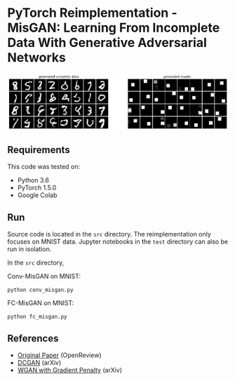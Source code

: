 # PyTorch Reimplementation - MisGAN: Learning From Incomplete Data With Generative Adversarial Networks

![ConvMisGAN](test/epoch300.png "Conv-MisGAN")

## Requirements
This code was tested on:

- Python 3.6
- PyTorch 1.5.0
- Google Colab

## Run
Source code is located in the `src` directory. The reimplementation only focuses on MNIST data. Jupyter notebooks in the `test` directory can also be run in isolation.

In the `src` directory,

Conv-MisGAN on MNIST:
```
python conv_misgan.py
```

FC-MisGAN on MNIST:
```
python fc_misgan.py
```

## References
- [Original Paper](https://openreview.net/forum?id=S1lDV3RcKm) (OpenReview)
- [DCGAN](https://arxiv.org/abs/1511.06434) (arXiv)
- [WGAN with Gradient Penalty](https://arxiv.org/abs/1704.00028) (arXiv)
